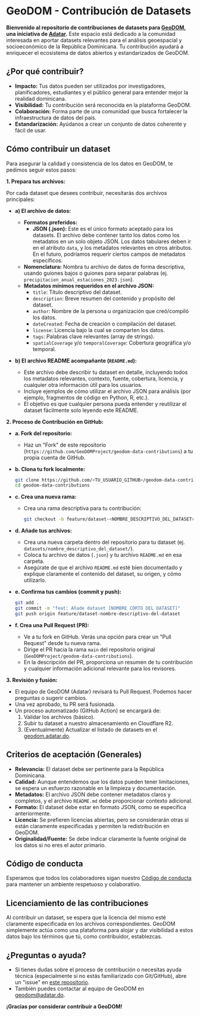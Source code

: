 # GeoDOM - Contribución de Datasets

**Bienvenido al repositorio de contribuciones de datasets para [GeoDOM](geodom.adatar.do), una iniciativa de [Adatar](adatar.do).** Este espacio está dedicado a la comunidad interesada en aportar datasets relevantes para el análisis geoespacial y socioeconómico de la República Dominicana. Tu contribución ayudará a enriquecer el ecosistema de datos abiertos y estandarizados de GeoDOM.

## ¿Por qué contribuir?

* **Impacto:** Tus datos pueden ser utilizados por investigadores, planificadores, estudiantes y el público general para entender mejor la realidad dominicana.
* **Visibilidad:** Tu contribución será reconocida en la plataforma GeoDOM.
* **Colaboración:** Forma parte de una comunidad que busca fortalecer la infraestructura de datos del país.
* **Estandarización:** Ayúdanos a crear un conjunto de datos coherente y fácil de usar.

## Cómo contribuir un dataset

Para asegurar la calidad y consistencia de los datos en GeoDOM, te pedimos seguir estos pasos:

**1. Prepara tus archivos:**

Por cada dataset que desees contribuir, necesitarás dos archivos principales:

* **a) El archivo de datos:**
    * **Formatos preferidos:**
        * **JSON (.json):** Este es el único formato aceptado para los datasets. El archivo debe contener tanto los datos como los metadatos en un solo objeto JSON. Los datos tabulares deben ir en el atributo `data`, y los metadatos relevantes en otros atributos. En el futuro, podríamos requerir ciertos campos de metadatos específicos.
    * **Nomenclatura:** Nombra tu archivo de datos de forma descriptiva, usando guiones bajos o guiones para separar palabras (ej. `precipitacion_anual_estaciones_2023.json`).
    * **Metadatos mínimos requeridos en el archivo JSON:**
        * `title`: Título descriptivo del dataset.
        * `description`: Breve resumen del contenido y propósito del dataset.
        * `author`: Nombre de la persona u organización que creó/compiló los datos.
        * `dateCreated`: Fecha de creación o compilación del dataset.
        * `license`: Licencia bajo la cual se comparten los datos.
        * `tags`: Palabras clave relevantes (array de strings).
        * `spatialCoverage` y/o `temporalCoverage`: Cobertura geográfica y/o temporal.

* **b) El archivo README acompañante (`README.md`):**
    * Este archivo debe describir tu dataset en detalle, incluyendo todos los metadatos relevantes, contexto, fuente, cobertura, licencia, y cualquier otra información útil para los usuarios.
    * Incluye ejemplos de cómo utilizar el archivo JSON para análisis (por ejemplo, fragmentos de código en Python, R, etc.).
    * El objetivo es que cualquier persona pueda entender y reutilizar el dataset fácilmente solo leyendo este README.

**2. Proceso de Contribución en GitHub:**

* **a. Fork del repositorio:**
    * Haz un "Fork" de este repositorio (`https://github.com/GeoDOMProject/geodom-data-contributions`) a tu propia cuenta de GitHub.

* **b. Clona tu fork localmente:**
    ```bash
    git clone https://github.com/<TU_USUARIO_GITHUB>/geodom-data-contributions.git
    cd geodom-data-contributions
    ```

* **c. Crea una nueva rama:**
    * Crea una rama descriptiva para tu contribución:
        ```bash
        git checkout -b feature/dataset-<NOMBRE_DESCRIPTIVO_DEL_DATASET>
        ```

* **d. Añade tus archivos:**
    * Crea una nueva carpeta dentro del repositorio para tu dataset (ej. `datasets/nombre_descriptivo_del_dataset/`).
    * Coloca tu archivo de datos (`.json`) y tu archivo `README.md` en esa carpeta.
    * Asegúrate de que el archivo `README.md` esté bien documentado y explique claramente el contenido del dataset, su origen, y cómo utilizarlo.

* **e. Confirma tus cambios (commit y push):**
    ```bash
    git add .
    git commit -m "feat: Añade dataset [NOMBRE CORTO DEL DATASET]"
    git push origin feature/dataset-nombre-descriptivo-del-dataset
    ```

* **f. Crea una Pull Request (PR):**
    * Ve a tu fork en GitHub. Verás una opción para crear un "Pull Request" desde tu nueva rama.
    * Dirige el PR hacia la rama `main` del repositorio original (`GeoDOMProject/geodom-data-contributions`).
    * En la descripción del PR, proporciona un resumen de tu contribución y cualquier información adicional relevante para los revisores.

**3. Revisión y fusión:**

* El equipo de GeoDOM (Adatar) revisará tu Pull Request. Podemos hacer preguntas o sugerir cambios.
* Una vez aprobado, tu PR será fusionada.
* Un proceso automatizado (GitHub Action) se encargará de:
    1.  Validar los archivos (básico).
    2.  Subir tu dataset a nuestro almacenamiento en Cloudflare R2.
    3.  (Eventualmente) Actualizar el listado de datasets en el [geodom.adatar.do](geodom.adatar.do/dataset).

## Criterios de aceptación (Generales)

* **Relevancia:** El dataset debe ser pertinente para la República Dominicana.
* **Calidad:** Aunque entendemos que los datos pueden tener limitaciones, se espera un esfuerzo razonable en la limpieza y documentación.
* **Metadatos:** El archivo JSON debe contener metadatos claros y completos, y el archivo `README.md` debe proporcionar contexto adicional.
* **Formato:** El dataset debe estar en formato JSON, como se especifica anteriormente.
* **Licencia:** Se prefieren licencias abiertas, pero se considerarán otras si están claramente especificadas y permiten la redistribución en GeoDOM.
* **Originalidad/Fuente:** Se debe indicar claramente la fuente original de los datos si no eres el autor primario.

## Código de conducta

Esperamos que todos los colaboradores sigan nuestro [Código de conducta](./CODE_OF_CONDUCT.md) para mantener un ambiente respetuoso y colaborativo.

## Licenciamiento de las contribuciones

Al contribuir un dataset, se espera que la licencia del mismo esté claramente especificada en los archivos correspondientes. GeoDOM simplemente actúa como una plataforma para alojar y dar visibilidad a estos datos bajo los términos que tú, como contribuidor, establezcas.

## ¿Preguntas o ayuda?

* Si tienes dudas sobre el proceso de contribución o necesitas ayuda técnica (especialmente si no estás familiarizado con Git/GitHub), abre un "issue" en [este repositorio](https://github.com/GeoDOMProject/geodom-data-contributions/issues).
* También puedes contactar al equipo de GeoDOM en [geodom@adatar.do](mailto:geodom@adatar.do).

**¡Gracias por considerar contribuir a GeoDOM!**